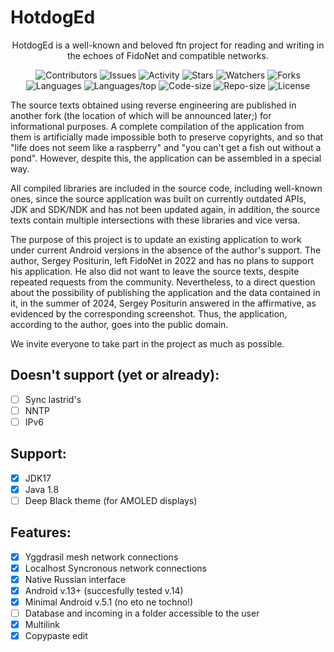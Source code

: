 # HotdogEd

<div align="center">

HotdogEd is a well-known and beloved ftn project for reading and writing in the echoes of FidoNet and compatible networks.

![Contributors](https://shields.io/github/contributors/reveritus/hotdoged?color=blue&style=for-the-badge)
![Issues](https://shields.io/github/issues/reveritus/hotdoged?color=blue&style=for-the-badge)
![Activity](https://shields.io/github/commit-activity/w/reveritus/hotdoged?style=for-the-badge)
![Stars](https://shields.io/github/stars/reveritus/hotdoged?style=for-the-badge)
![Watchers](https://shields.io/github/watchers/reveritus/hotdoged?style=for-the-badge)
![Forks](https://shields.io/github/forks/reveritus/hotdoged?style=for-the-badge)
![Languages](https://shields.io/github/languages/count/reveritus/hotdoged?style=for-the-badge)
![Languages/top](https://shields.io/github/languages/top/reveritus/hotdoged?style=for-the-badge)
![Code-size](https://shields.io/github/languages/code-size/reveritus/hotdoged?style=for-the-badge)
![Repo-size](https://shields.io/github/repo-size/reveritus/hotdoged?style=for-the-badge)
![License](https://shields.io/github/license/reveritus/hotdoged?color=blue&style=for-the-badge)
</div>

The source texts obtained using reverse engineering are published in another fork (the location of which will be announced later;) for informational purposes. A complete compilation of the application from them is artificially made impossible both to preserve copyrights, and so that "life does not seem like a raspberry" and "you can't get a fish out without a pond". However, despite this, the application can be assembled in a special way.

All compiled libraries are included in the source code, including well-known ones, since the source application was built on currently outdated APIs, JDK and SDK/NDK and has not been updated again, in addition, the source texts contain multiple intersections with these libraries and vice versa.

The purpose of this project is to update an existing application to work under current Android versions in the absence of the author's support.
The author, Sergey Positurin, left FidoNet in 2022 and has no plans to support his application. He also did not want to leave the source texts, despite repeated requests from the community. Nevertheless, to a direct question about the possibility of publishing the application and the data contained in it, in the summer of 2024, Sergey Positurin answered in the affirmative, as evidenced by the corresponding screenshot. Thus, the application, according to the author, goes into the public domain.

We invite everyone to take part in the project as much as possible.

## Doesn't support (yet or already):

- [ ] Sync lastrid's
- [ ] NNTP
- [ ] IPv6

## Support:

- [x] JDK17
- [x] Java 1.8
- [ ] Deep Black theme (for AMOLED displays)

## Features:

- [x] Yggdrasil mesh network connections
- [x] Localhost Syncronous network connections
- [x] Native Russian interface
- [x] Android v.13+ (succesfully tested v.14)
- [x] Minimal Android v.5.1 (no eto ne tochno!)
- [ ] Database and incoming in a folder accessible to the user
- [x] Multilink
- [x] Copypaste edit
